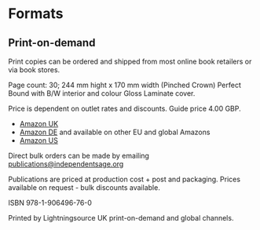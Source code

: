 # Formats

## Print-on-demand

Print copies can be ordered and shipped from most online book retailers or via book stores.

Page count: 30; 244 mm hight x 170 mm width (Pinched Crown) Perfect Bound with B/W interior and colour Gloss Laminate cover.

Price is dependent on outlet rates and discounts. Guide price 4.00 GBP.

 - [Amazon UK](https://www.amazon.co.uk/dp/1906496765/)
 - [Amazon DE](https://www.amazon.de/dp/1906496765/) and available on other EU and global Amazons
 - [Amazon US](https://www.amazon.com/dp/1906496765/)

Direct bulk orders can be made by emailing publications@independentsage.org

Publications are priced at production cost + post and packaging. Prices available on request - bulk discounts available.

ISBN 978-1-906496-76-0

Printed by Lightningsource UK print-on-demand and global channels.
